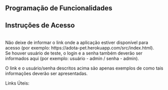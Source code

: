 ## Programação de Funcionalidades

## Instruções de Acesso
<br>
Não deixe de informar o link onde a aplicação estiver disponível para acesso (por exemplo: https://adota-pet.herokuapp.com/src/index.html).
<br>
Se houver usuário de teste, o login e a senha também deverão ser informados aqui (por exemplo: usuário - admin / senha - admin).

O link e o usuário/senha descritos acima são apenas exemplos de como tais informações deverão ser apresentadas.

Links Úteis:
